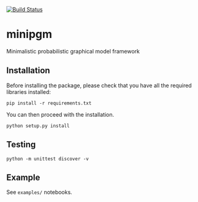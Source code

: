 [![Build Status](https://travis-ci.org/zermelozf/minipgm.svg?branch=master)](https://travis-ci.org/zermelozf/minipgm)

# minipgm
Minimalistic probabilistic graphical model framework

Installation
------------

Before installing the package, please check that you have all the required
libraries installed:

```shell
pip install -r requirements.txt
```

You can then proceed with the installation.

```shell
python setup.py install
```

Testing
-------

```shell
python -m unittest discover -v
```

Example
-------

See `examples/` notebooks.

